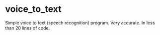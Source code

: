 # voice_to_text
Simple voice to text (speech recognition) program. Very accurate. In less than 20 lines of code.
